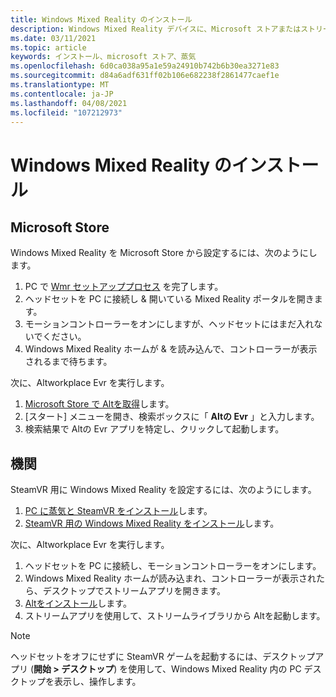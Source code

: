 ```yaml
---
title: Windows Mixed Reality のインストール
description: Windows Mixed Reality デバイスに、Microsoft ストアまたはストリームストアから Altをインストールする手順について説明します。
ms.date: 03/11/2021
ms.topic: article
keywords: インストール、microsoft ストア、蒸気
ms.openlocfilehash: 6d0ca038a95a1e59a24910b742b6b30ea3271e83
ms.sourcegitcommit: d84a6adf631ff02b106e682238f2861477caef1e
ms.translationtype: MT
ms.contentlocale: ja-JP
ms.lasthandoff: 04/08/2021
ms.locfileid: "107212973"
---
```

# <a name="windows-mixed-reality-installation"></a>Windows Mixed Reality のインストール

## <a name="microsoft-store"></a>Microsoft Store

Windows Mixed Reality を Microsoft Store から設定するには、次のようにします。
1. PC で [Wmr セットアッププロセス](https://docs.microsoft.com/windows/mixed-reality/enthusiast-guide/set-up-windows-mixed-reality) を完了します。
2. ヘッドセットを PC に接続し & 開いている Mixed Reality ポータルを開きます。
3. モーションコントローラーをオンにしますが、ヘッドセットにはまだ入れないでください。
4. Windows Mixed Reality ホームが & を読み込んで、コントローラーが表示されるまで待ちます。

次に、Altworkplace Evr を実行します。
1. [Microsoft Store で Altを取得](https://www.microsoft.com/p/altspacevr/9nvr7mn2fchq)します。
2. [スタート] メニューを開き、検索ボックスに「 **Altの Evr** 」と入力します。
3. 検索結果で Altの Evr アプリを特定し、クリックして起動します。

## <a name="steam"></a>機関

SteamVR 用に Windows Mixed Reality を設定するには、次のようにします。
1. [PC に蒸気と SteamVR をインストール](https://support.steampowered.com/kb_article.php?ref=5608-UPAH-6427)します。
2. [SteamVR 用の Windows Mixed Reality をインストール](http://store.steampowered.com/app/719950/Windows_Mixed_Reality_SteamVR_preview/)します。

次に、Altworkplace Evr を実行します。
1. ヘッドセットを PC に接続し、モーションコントローラーをオンにします。
2. Windows Mixed Reality ホームが読み込まれ、コントローラーが表示されたら、デスクトップでストリームアプリを開きます。
3. [Altをインストール](https://store.steampowered.com/app/407060/AltspaceVR/)します。
4. ストリームアプリを使用して、ストリームライブラリから Altを起動します。

> [!NOTE]
> ヘッドセットをオフにせずに SteamVR ゲームを起動するには、デスクトップアプリ (**開始 > デスクトップ**) を使用して、Windows Mixed Reality 内の PC デスクトップを表示し、操作します。